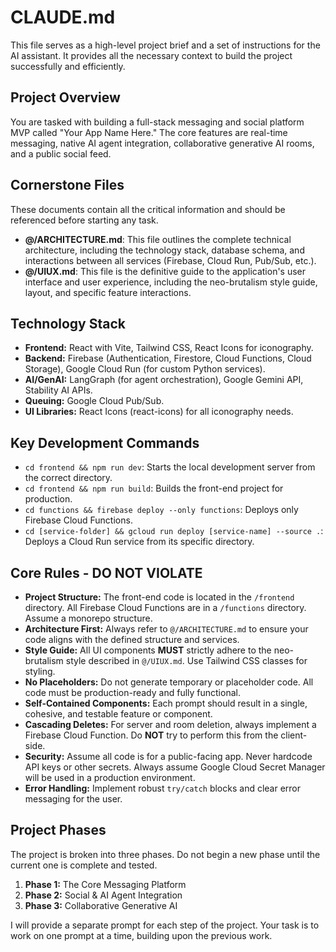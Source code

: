 # CLAUDE.md

This file serves as a high-level project brief and a set of instructions for the AI assistant. It provides all the necessary context to build the project successfully and efficiently.

## Project Overview

You are tasked with building a full-stack messaging and social platform MVP called "Your App Name Here." The core features are real-time messaging, native AI agent integration, collaborative generative AI rooms, and a public social feed.

## Cornerstone Files

These documents contain all the critical information and should be referenced before starting any task.

- **@/ARCHITECTURE.md**: This file outlines the complete technical architecture, including the technology stack, database schema, and interactions between all services (Firebase, Cloud Run, Pub/Sub, etc.).
- **@/UIUX.md**: This file is the definitive guide to the application's user interface and user experience, including the neo-brutalism style guide, layout, and specific feature interactions.

## Technology Stack

- **Frontend:** React with Vite, Tailwind CSS, React Icons for iconography.
- **Backend:** Firebase (Authentication, Firestore, Cloud Functions, Cloud Storage), Google Cloud Run (for custom Python services).
- **AI/GenAI:** LangGraph (for agent orchestration), Google Gemini API, Stability AI APIs.
- **Queuing:** Google Cloud Pub/Sub.
- **UI Libraries:** React Icons (react-icons) for all iconography needs.

## Key Development Commands

- `cd frontend && npm run dev`: Starts the local development server from the correct directory.
- `cd frontend && npm run build`: Builds the front-end project for production.
- `cd functions && firebase deploy --only functions`: Deploys only Firebase Cloud Functions.
- `cd [service-folder] && gcloud run deploy [service-name] --source .`: Deploys a Cloud Run service from its specific directory.

## Core Rules - DO NOT VIOLATE

- **Project Structure:** The front-end code is located in the `/frontend` directory. All Firebase Cloud Functions are in a `/functions` directory. Assume a monorepo structure.
- **Architecture First:** Always refer to `@/ARCHITECTURE.md` to ensure your code aligns with the defined structure and services.
- **Style Guide:** All UI components **MUST** strictly adhere to the neo-brutalism style described in `@/UIUX.md`. Use Tailwind CSS classes for styling.
- **No Placeholders:** Do not generate temporary or placeholder code. All code must be production-ready and fully functional.
- **Self-Contained Components:** Each prompt should result in a single, cohesive, and testable feature or component.
- **Cascading Deletes:** For server and room deletion, always implement a Firebase Cloud Function. Do **NOT** try to perform this from the client-side.
- **Security:** Assume all code is for a public-facing app. Never hardcode API keys or other secrets. Always assume Google Cloud Secret Manager will be used in a production environment.
- **Error Handling:** Implement robust `try/catch` blocks and clear error messaging for the user.

## Project Phases

The project is broken into three phases. Do not begin a new phase until the current one is complete and tested.

1.  **Phase 1:** The Core Messaging Platform
2.  **Phase 2:** Social & AI Agent Integration
3.  **Phase 3:** Collaborative Generative AI

I will provide a separate prompt for each step of the project. Your task is to work on one prompt at a time, building upon the previous work.

